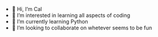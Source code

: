 - 👋 Hi, I’m Cal
- 👀 I’m interested in learning all aspects of coding
- 🌱 I’m currently learning Python
- 💞️ I’m looking to collaborate on whetever seems to be fun
  

<!---
CalvinJagare/CalvinJagare is a ✨ special ✨ repository because its `README.md` (this file) appears on your GitHub profile.
You can click the Preview link to take a look at your changes.
--->
